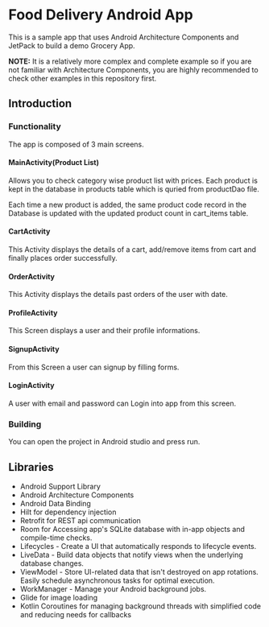 # Food Delivery Android App
This is a sample app that uses Android Architecture Components and JetPack to build a demo Grocery App.

**NOTE:** It is a relatively more complex and complete example so if you are not familiar with Architecture Components, you are highly recommended to check other examples in this repository first.

## Introduction
### Functionality
The app is composed of 3 main screens.

#### MainActivity(Product List)
Allows you to check category wise product list with prices. Each product is kept in the database in products table which is quried from productDao file.

Each time a new product is added, the same product code record in the Database is updated with the updated product count in cart_items table.


#### CartActivity
This Activity displays the details of a cart, add/remove items from cart and finally places order successfully.


#### OrderActivity
This Activity displays the details past orders of the user with date.

#### ProfileActivity
This Screen displays a user and their profile informations.

#### SignupActivity
From this Screen a user can signup by filling forms.

#### LoginActivity
A user with email and password can Login into app from this screen.


### Building
You can open the project in Android studio and press run.

## Libraries
- Android Support Library
- Android Architecture Components
- Android Data Binding
- Hilt for dependency injection
- Retrofit for REST api communication
- Room for Accessing app's SQLite database with in-app objects and compile-time checks.
- Lifecycles - Create a UI that automatically responds to lifecycle events.
- LiveData - Build data objects that notify views when the underlying database changes.
- ViewModel - Store UI-related data that isn't destroyed on app rotations. Easily schedule asynchronous tasks for optimal execution.
- WorkManager - Manage your Android background jobs.
- Glide for image loading
- Kotlin Coroutines for managing background threads with simplified code and reducing needs for callbacks
